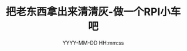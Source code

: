 ---
   title: 把老东西拿出来清清灰-做一个RPI小车吧
   date: YYYY-MM-DD HH:mm:ss
#    tags:
#      - 宓屽叆寮�
#      - 纭欢
#      - mcu
#      - 杞欢
#      - 鍚庣
#      - api
#    categories:
#      - 鎶€鏈�
#    cover: img/highway.jpg
---